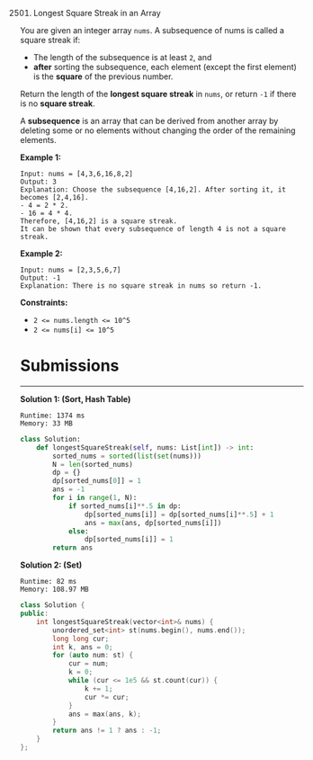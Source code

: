 2501. Longest Square Streak in an Array

You are given an integer array `nums`. A subsequence of nums is called a square streak if:

* The length of the subsequence is at least `2`, and
* **after** sorting the subsequence, each element (except the first element) is the **square** of the previous number.

Return the length of the **longest square streak** in `nums`, or return `-1` if there is no **square streak**.

A **subsequence** is an array that can be derived from another array by deleting some or no elements without changing the order of the remaining elements.

 

**Example 1:**
```
Input: nums = [4,3,6,16,8,2]
Output: 3
Explanation: Choose the subsequence [4,16,2]. After sorting it, it becomes [2,4,16].
- 4 = 2 * 2.
- 16 = 4 * 4.
Therefore, [4,16,2] is a square streak.
It can be shown that every subsequence of length 4 is not a square streak.
```

**Example 2:**
```
Input: nums = [2,3,5,6,7]
Output: -1
Explanation: There is no square streak in nums so return -1.
```

**Constraints:**

* `2 <= nums.length <= 10^5`
* `2 <= nums[i] <= 10^5`

# Submissions
---
**Solution 1: (Sort, Hash Table)**
```
Runtime: 1374 ms
Memory: 33 MB
```
```python
class Solution:
    def longestSquareStreak(self, nums: List[int]) -> int:
        sorted_nums = sorted(list(set(nums)))
        N = len(sorted_nums)
        dp = {}
        dp[sorted_nums[0]] = 1
        ans = -1
        for i in range(1, N):
            if sorted_nums[i]**.5 in dp:
                dp[sorted_nums[i]] = dp[sorted_nums[i]**.5] + 1
                ans = max(ans, dp[sorted_nums[i]])
            else:
                dp[sorted_nums[i]] = 1
        return ans
```

**Solution 2: (Set)**
```
Runtime: 82 ms
Memory: 108.97 MB
```
```c++
class Solution {
public:
    int longestSquareStreak(vector<int>& nums) {
        unordered_set<int> st(nums.begin(), nums.end());
        long long cur;
        int k, ans = 0;
        for (auto num: st) {
            cur = num;
            k = 0;
            while (cur <= 1e5 && st.count(cur)) {
                k += 1;
                cur *= cur;
            }
            ans = max(ans, k);
        }
        return ans != 1 ? ans : -1;
    }
};
```
